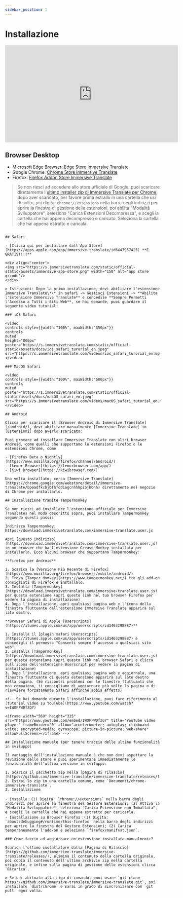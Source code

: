 ```yaml
---
sidebar_position: 1
---
```


# Installazione
<iframe width="560" height="315" src="https://www.youtube.com/embed/SHznc5kQCM4?si=RyZYUcjW560Bc57-" title="Lettore video di YouTube" frameborder="0" allow="accelerometro; autoplay; scrittura appunti; media criptati; giroscopio; picture-in-picture; condivisione web" allowfullscreen></iframe>

## Browser Desktop

- Microsoft Edge Browser: [Edge Store Immersive Translate](https://microsoftedge.microsoft.com/addons/detail/amkbmndfnliijdhojkpoglbnaaahippg)
- Google Chrome: [Chrome Store Immersive Translate](https://chrome.google.com/webstore/detail/immersive-translate/bpoadfkcbjbfhfodiogcnhhhpibjhbnh)
- Firefox: [Firefox Addon Store Immersive Translate](https://addons.mozilla.org/firefox/addon/immersive-translate/)

> Se non riesci ad accedere allo store ufficiale di Google, puoi scaricare direttamente l'[ultimo installer zip di Immersive Translate per Chrome](https://download.immersivetranslate.com/latest/chrome-immersive-translate.zip), dopo aver scaricato, per favore prima estrailo in una cartella che usi di solito, poi digita: `chrome://extensions` nella barra degli indirizzi per aprire la finestra di gestione delle estensioni, poi abilita "Modalità Sviluppatore", seleziona "Carica Estensioni Decompressa", e scegli la cartella che hai appena decompresso e caricato. Seleziona la cartella che hai appena estratto e caricala.
```

## Safari

- [Clicca qui per installare dall'App Store](https://apps.apple.com/app/immersive-translate/id6447957425) **È GRATIS!!!!**

<div align="center">
<img src="https://s.immersivetranslate.com/static/official-static/assets/immersive-app-store.png" width="150" alt="app store qrcode"/>
</div>

> Istruzioni: Dopo la prima installazione, devi abilitare l'estensione Immersive Translate\*\* in safari -> Gestisci Estensioni -> **Abilita l'Estensione Immersive Translate** e concedile **Sempre Permetti l'Accesso a Tutti i Siti Web**, se hai domande, puoi guardare il seguente video tutorial:

### iOS Safari

<video
controls style={{width:"100%", maxWidth:"350px"}}
controls
muted
height="800px"
poster="https://s.immersivetranslate.com/static/official-static/assets/docs/ios_safari_turorial_en.jpeg" src="https://s.immersivetranslate.com/videos/ios_safari_turorial_en.mp4"></video>

### MacOS Safari

<video
controls style={{width:"100%", maxWidth:"500px"}}
controls
muted
poster="https://s.immersivetranslate.com/static/official-static/assets/docs/macOS_safari_en.jpeg" src="https://s.immersivetranslate.com/videos/macOS_safari_tutorial_en.mp4"></video>

## Android

Clicca per scaricare il [Browser Android di Immersive Translate](/android/), devi abilitare manualmente [Immersive Translate] in [Estensioni] dopo averlo scaricato:

Puoi provare ad installare Immersive Translate con altri browser Android, come quelli che supportano le estensioni Firefox o le estensioni Chrome, come

- [Firefox Beta o Nightly](https://www.mozilla.org/firefox/channel/android/)
- [Lemur Browser](https://lemurbrowser.com/app/)
- [Kiwi Browser](https://kiwibrowser.com/)

Una volta installato, cerca [Immersive Translate](https://chrome.google.com/webstore/detail/immersive-translate/bpoadfkcbjbfhfodiogcnhhhpibjhbnh) direttamente nel negozio di Chrome per installarlo.

## Installazione tramite Tampermonkey

Se non riesci ad installare l'estensione ufficiale per Immersive Translates nel modo descritto sopra, puoi installare Tampermonkey seguendo questi passi:

Indirizzo Tampermonkey: https://download.immersivetranslate.com/immersive-translate.user.js

Apri [questo indirizzo](https://download.immersivetranslate.com/immersive-translate.user.js) in un browser che ha l'estensione Grease Monkey installata per installarlo. Ecco alcuni browser che supportano Tampermonkey:

**Firefox per Android**

1. Scarica la [Versione Più Recente di Firefox](https://www.mozilla.org/firefox/browsers/mobile/android/)
2. Trova [Tamper Monkey](https://www.tampermonkey.net/) tra gli add-on consigliati di Firefox e installalo.
3. Installa [Tampermonkey](https://download.immersivetranslate.com/immersive-translate.user.js) per questa estensione (apri questo link nel tuo browser Firefox per vedere la pagina di installazione)
4. Dopo l'installazione, apri qualsiasi pagina web e l'icona della finestra fluttuante dell'estensione Immersive Translate apparirà sul lato destro.

**Browser Safari di Apple [Userscripts](https://itunes.apple.com/us/app/userscripts/id1463298887)**

1. Installa il [plugin safari Userscripts](https://itunes.apple.com/us/app/userscripts/id1463298887) e concedigli il permesso "Consenti sempre l'accesso a qualsiasi sito web".
2. Installa [Tampermonkey](https://download.immersivetranslate.com/immersive-translate.user.js) per questa estensione (apri questo link nel browser Safari e clicca sull'icona dell'estensione Userscript per vedere la pagina di installazione)
3. Dopo l'installazione, apri qualsiasi pagina web e aggiornala, una finestra fluttuante di questa estensione apparirà sul lato destro della pagina. (Se riscontri problemi con le finestre fluttuanti che non compaiono, ti consigliamo di aggiornare più volte la pagina o di riavviare forzatamente Safari affinché abbia effetto)

<!-- Se hai domande durante l'installazione, puoi fare riferimento al [tutorial video su YouTube](https://www.youtube.com/watch?v=IWOFFWDfZGY)

<iframe width="560" height="315" src="https://www.youtube.com/embed/IWOFFWDfZGY" title="YouTube video player" frameBorder="0" allow="accelerometer; autoplay; clipboard-write; encrypted-media; gyroscope; picture-in-picture; web-share" allowFullScreen></iframe> -->

## Installazione manuale (per tenere traccia delle ultime funzionalità in sviluppo)

Il vantaggio dell'installazione manuale è che non devi aspettare la revisione dello store e puoi sperimentare immediatamente le funzionalità dell'ultima versione in sviluppo:

1. Scarica il pacchetto zip nella [pagina di rilascio](https://github.com/immersive-translate/immersive-translate/releases/)
2. Estrai lo zip in una cartella comune, come `Documenti/chrome-immersive-translate`.
3. Installazione

- Installa：(1) Digita: `chrome://extensions` nella barra degli indirizzi per aprire la finestra del Gestore Estensioni; (2) Attiva la "Modalità Sviluppatore", seleziona "Carica Estensione non Imballata", e scegli la cartella che hai appena estratto per caricarla.
- Installazione su Browser Firefox：(1) Digita: `about:debugging#/runtime/this-firefox` nella barra degli indirizzi per aprire la finestra del Gestore Estensioni; (2) Carica temporaneamente l'add-on e seleziona `firefox/manifest.json`.

### Come faccio ad aggiornare un'estensione installata manualmente?

Scarica l'ultimo installatore dalla [Pagina di Rilascio](https://github.com/immersive-translate/immersive-translate/releases/), elimina il contenuto della cartella originale, poi copia il contenuto dell'ultimo archivio zip nella cartella originale, e infine sulla pagina di gestione delle estensioni clicca `Ricarica`.

> Se sei abituato alla riga di comando, puoi usare `git clone https://github.com/immersive-translate/immersive-translate.git`, poi installare `dist/chrome` e sarai in grado di sincronizzare con `git pull` ogni volta.